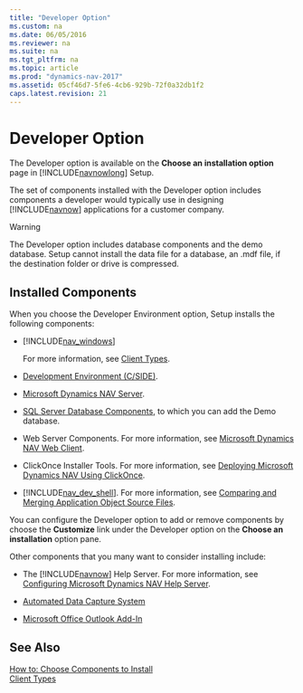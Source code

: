 ```yaml
---
title: "Developer Option"
ms.custom: na
ms.date: 06/05/2016
ms.reviewer: na
ms.suite: na
ms.tgt_pltfrm: na
ms.topic: article
ms.prod: "dynamics-nav-2017"
ms.assetid: 05cf46d7-5fe6-4cb6-929b-72f0a32db1f2
caps.latest.revision: 21
---
```

# Developer Option
The Developer option is available on the **Choose an installation option** page in [!INCLUDE[navnowlong](includes/navnowlong_md.md)] Setup.  

 The set of components installed with the Developer option includes components a developer would typically use in designing [!INCLUDE[navnow](includes/navnow_md.md)] applications for a customer company.  

> [!WARNING]  
>  The Developer option includes database components and the demo database. Setup cannot install the data file for a database, an .mdf file, if the destination folder or drive is compressed.  

## Installed Components  
 When you choose the Developer Environment option, Setup installs the following components:  

-   [!INCLUDE[nav_windows](includes/nav_windows_md.md)]  

     For more information, see [Client Types](Client-Types.md).  

-   [Development Environment (C/SIDE)](Development-Environment--C-SIDE-.md).  

-   [Microsoft Dynamics NAV Server](Microsoft-Dynamics-NAV-Server.md).  

-   [SQL Server Database Components](SQL-Server-Database-Components.md), to which you can add the Demo database.  

-   Web Server Components. For more information, see [Microsoft Dynamics NAV Web Client](Microsoft-Dynamics-NAV-Web-Client.md).  

-   ClickOnce Installer Tools. For more information, see [Deploying Microsoft Dynamics NAV Using ClickOnce](Deploying-Microsoft-Dynamics-NAV-Using-ClickOnce.md).  

-   [!INCLUDE[nav_dev_shell](includes/nav_dev_shell_md.md)]. For more information, see [Comparing and Merging Application Object Source Files](Comparing-and-Merging-Application-Object-Source-Files.md).  

 You can configure the Developer option to add or remove components by choose the **Customize** link under the Developer option on the **Choose an installation** option pane.  

 Other components that you many want to consider installing include:  

-   The [!INCLUDE[navnow](includes/navnow_md.md)] Help Server. For more information, see [Configuring Microsoft Dynamics NAV Help Server](Configuring-Microsoft-Dynamics-NAV-Help-Server.md).  

-   [Automated Data Capture System](Automated-Data-Capture-System.md)  

-   [Microsoft Office Outlook Add-In](Microsoft-Office-Outlook-Add-In.md)  

## See Also  
 [How to: Choose Components to Install](How-to--Choose-Components-to-Install.md)   
 [Client Types](Client-Types.md)
